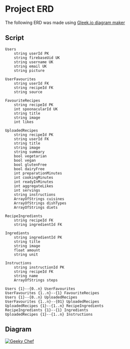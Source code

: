# Project ERD

The following ERD was made using [Gleek.io diagram maker](https://www.gleek.io/)

## Script

```
Users
	string userId PK
	string firebaseUid UK
	string username UK
	string email UK
	string picture

UserFavourites
	string userId FK
	string recipeId FK
	string source

FavouriteRecipes
	string recipeId PK
	int spoonacularId UK
	string title
	string image
	int likes

UploadedRecipes
	string recipeId PK
	string userId FK
	string title
	string image
	string summary
	bool vegetarian
	bool vegan
	bool glutenFree
	bool dairyFree
	int preparationMinutes
	int cookingMinutes
	int readyInMinutes
	int aggregateLikes
	int servings
	string instructions
	ArrayOfStrings cuisines
	ArrayOfStrings dishTypes
	ArrayOfStrings diets

RecipeIngredients
	string recipeId FK
	string ingredientId FK

Ingredients 
	string ingredientId PK
	string title
	string image
	float amount
	string unit

Instructions
	string instructionId PK
	string recipeId FK
	string name
	ArrayOfStrings steps

Users {1}--{0..n} UserFavourites
UserFavourites {1..n}--{1} FavouriteRecipes
Users {1}--{0..n} UploadedRecipes
UserFavourites {1..n}--{01} UploadedRecipes
UploadedRecipes {1}--{1..n} RecipeIngredients
RecipeIngredients {1}--{1} Ingredients
UploadedRecipes {1}--{1..n} Instructions
```

## Diagram

<a href="https://app.gleek.io/diagrams/1hurlKdEwlu_A8UrxRwwKg" target="_blank">
  <img src="https://sketchertest.blob.core.windows.net/previewimages/1hurlKdEwlu_A8UrxRwwKg.png" alt="Geeky Chef" title="Geeky Chef" />
</a>